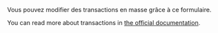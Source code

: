 Vous pouvez modifier des transactions en masse grâce à ce formulaire.

You can read more about transactions in [the official documentation](https://docs.firefly-iii.org/concepts/transactions).